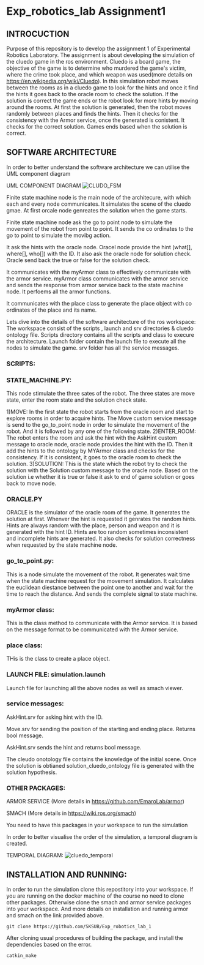 # Exp_robotics_lab Assignment1
## INTROCUCTION
Purpose of this repository is to develop the assignment 1 of Experimental Robotics Laboratory. The assignment is about developing the simulation of the cluedo game in the ros environment. Cluedo is a board game, the objective of the game is to determine who murdered the game's victim, where the crime took place, and which weapon was used(more details on https://en.wikipedia.org/wiki/Cluedo). In this simulation robot moves between the rooms as in a cluedo game to look for the hints and once it find the hints it goes back to the oracle room to check the solution. If the solution is correct the game ends or the robot look for more hints by moving around the rooms. At first the solution is generated, then the robot moves randomly between places and finds the hints. Then it checks for the consistency with the Armor service, once the generated is conistent. It checks for the correct solution. Games ends based when the solution is correct.

## SOFTWARE ARCHITECTURE
In order to better understand the software architecture we can utilise the UML component diagram

UML COMPONENT DIAGRAM
![CLUDO_FSM](https://user-images.githubusercontent.com/82164428/219979474-29c5449c-e85b-4ddb-817e-4d44d3e8b080.jpg)

Finite state machine node is the main node of the architecure, with which each and every node communicates. It simulates the scene of the cluedo gmae. At first orcale node genreates the solution when the game starts. 

Finite state machine node ask the go to point node to simulate the movement of the robot from point to point. It sends the co ordinates to the go to point to simulate the movibg action.

It ask the hints with the oracle node. Oracel node provide the hint (what[], where[], who[]) with the ID. It also ask the oracle node for solution check. Oracle send back the true or false for the solution check.

It communicates with the myArmor class to effectively communicate with the armor service. myArmor class communicates with the armor service and sends the response from armor service back to the state machine node. It perfoems all the armor functions. 

It communicates with the place class to generate the place object with co ordinates of the place and its name. 

Lets dive into the details of the software architecture of the ros workspace:
The workspace consist of the scripts , launch and srv directories & cluedo ontology file. Scripts directory contains all the scripts and class to execure the architecture. Launch folder contain the launch file to execute all the nodes to simulate the game. srv folder has all the service messages. 

### SCRIPTS:

### STATE_MACHINE.PY: 
This node stimulate the three sates of the robot. The three states are move state, enter the room state and the solution check state. 
  
 1)MOVE: In the first state the robot starts from the oracle room and start to explore rooms in order to acquire hints. The Move custom service message is send to the go_to_point node in order to simulate the movement of the robot. And it is followed by any one of the following state.
 2)ENTER_ROOM: The robot enters the room and ask the hint with the AskHint custom message to oracle node, oracle node provides the hint with the ID. Then it add the hints to the ontology by MYArmor class and checks for the consistency. If it is consistent, it goes to the oracle room to check the solution.
 3)SOLUTION: This is the state which the robot try to check the solution with the Solution custom message to the oracle node. Based on the solution i.e whether it is true or false it ask to end of game solution or goes back to move node.
 
 ### ORACLE.PY
 ORACLE is the simulator of the oracle room of the game. It generates the solution at first. Whenver the hint is requested it genrates the random hints. Hints are always random with the place, person and weapon and it is generated with the hint ID. Hints are too random sometimes inconsistent and incomplete hints are generated. It also checks for solution correctness when requested by the state machine node.
 
 ### go_to_point.py:
 This is a node simulate the movement of the robot. It generates wait time when the state machine request for the movement simulation. It calculates the euclidean diestance between the point one to another and wait for the time to reach the distance. And sends the complete signal to state machine.
 
 ### myArmor class:
 This is the class method to communicate with the Armor service. It is based on the message format to be communicated with the Armor service.
 
 ### place class:
 THis is the class to create a place object.
 
 ### LAUNCH FILE: simulation.launch
 Launch file for launching all the above nodes as well as smach viewer.
 
 ### service messages:
 AskHint.srv for asking hint with the ID.
 
 Move.srv for sending the position of the starting and ending place. Returns bool message.
 
 AskHint.srv sends the hint and returns bool message.
 
 The cleudo onotology file contains the knowledge of the initial scene. Once the solution is obtianed solution_cluedo_ontology file is generated with the solution hypothesis. 
 
 ### OTHER PACKAGES:
 ARMOR SERVICE (More details in https://github.com/EmaroLab/armor)
 
 SMACH (More details in https://wiki.ros.org/smach)
 
 You need to have this packages in your workspace to run the simulation
 
 In order to better visualise the order of the simulation, a temporal diagram is created.
 
 TEMPORAL DIAGRAM:
 ![cluedo_temporal](https://user-images.githubusercontent.com/82164428/219983056-8846a53e-a141-4303-9bd0-0469e2532b10.jpg)
 
 ## INSTALLATION AND RUNNING:
 
 In order to run the simulation clone this repostitory into your workspace. If you are running on the docker machine of the course no need to clone other packages. Otherwise clone the smach and armor service packages into your workspace. And more details on installation and running armor and smach on the link provided above.
 ```
 git clone https://github.com/SKSUB/Exp_robotics_lab_1
 ```

After cloning usual procedures of building the package, and install the dependencies based on the error.
```
catkin_make
```

            

